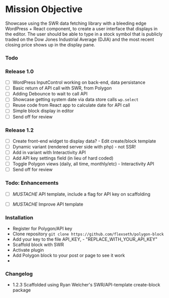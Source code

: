 # Mission Objective
Showcase using the SWR data fetching library with a bleeding edge WordPress + React component, to create a user interface that displays in the editor. The user should be able to type in a stock symbol that is publicly traded on the Dow Jones Industrial Average (DJIA) and the most recent closing price shows up in the display pane.

### Todo 
### Release 1.0
- [ ] WordPress InputControl working on back-end, data persistance
- [ ] Basic return of API call with SWR, from Polygon
- [ ] Adding Debounce to wait to call API
- [ ] Showcase getting system date via data store calls `wp.select`
- [ ] Reuse code from React app to calculate date for API call
- [ ] Simple block display in editor
- [ ] Send off for review

### Release 1.2
- [ ] Create front-end widget to display data? - Edit create/block template
- [ ] Dynamic variant (rendered server side with php) - not SSR!
- [ ] Add in variant with Interactivity API
- [ ] Add API key settings field (in lieu of hard coded)
- [ ] Toggle Polygon views (daily, all time, monthly/etc) - Interactivity API
- [ ] Send off for review

### Todo: Enhancements
- [ ] *MUSTACHE*    API template, include a flag for API key on scaffolding
- [ ] *MUSTACHE*    Improve API template  


### Installation
- Register for Polygon/API key
- Clone repository
  `git clone https://github.com/flexseth/polygon-block`
- Add your key to the file API_KEY, - "REPLACE_WITH_YOUR_API_KEY"
- Scaffold block with SWR 
- Activate plugin
- Add Polygon block to your post or page to see it work
- 
### Changelog
- 1.2.3 Scaffolded using Ryan Welcher's SWR/API-template create-block package